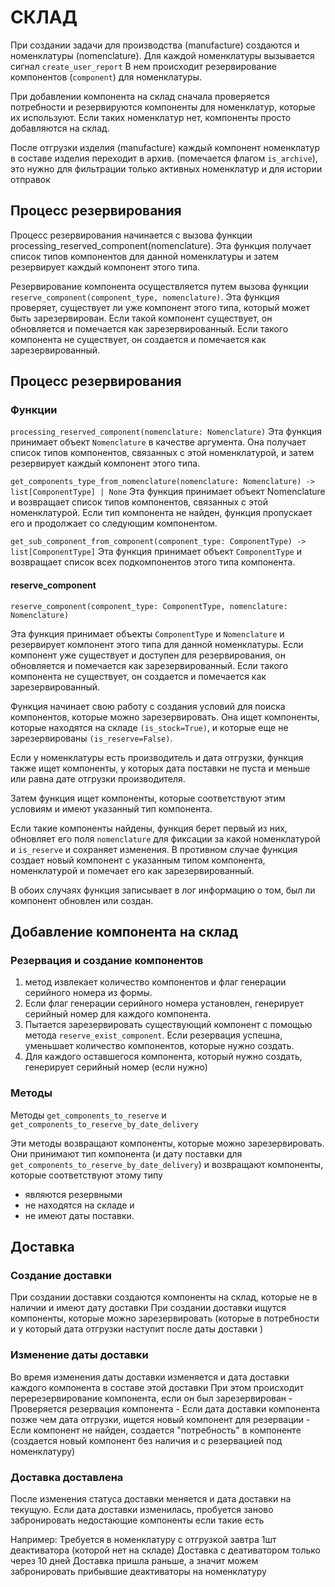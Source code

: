 СКЛАД
====================

При создании задачи для производства (manufacture) создаются и номенклатуры (nomenclature). Для каждой номенклатуры вызывается сигнал `create_user_report` 
В нем происходит резервирование компонентов (`component`) для номенклатуры.

При добавлении компонента на склад сначала проверяется потребности и резервируются компоненты для номенклатур, которые их используют. Если таких номенклатур нет, компоненты просто добавляются на склад.

После отгрузки изделия (manufacture) каждый компонент номенклатур в составе изделия переходит в архив. (помечается флагом `is_archive`), это нужно для фильтрации только активных номенклатур и для истории отправок


Процесс резервирования
-----------------

Процесс резервирования начинается с вызова функции processing_reserved_component(nomenclature). Эта функция получает список типов компонентов для данной номенклатуры и затем резервирует каждый компонент этого типа.

Резервирование компонента осуществляется путем вызова функции `reserve_component(component_type, nomenclature)`. Эта функция проверяет, существует ли уже компонент этого типа, который может быть зарезервирован. Если такой компонент существует, он обновляется и помечается как зарезервированный. Если такого компонента не существует, он создается и помечается как зарезервированный.


Процесс резервирования
-----------------------
### Функции
`processing_reserved_component(nomenclature: Nomenclature)`
Эта функция принимает объект `Nomenclature` в качестве аргумента. Она получает список типов компонентов, связанных с этой номенклатурой, и затем резервирует каждый компонент этого типа.

`get_components_type_from_nomenclature(nomenclature: Nomenclature) -> list[ComponentType] | None`
Эта функция принимает объект Nomenclature и возвращает список типов компонентов, связанных с этой номенклатурой. Если тип компонента не найден, функция пропускает его и продолжает со следующим компонентом.

`get_sub_component_from_component(component_type: ComponentType) -> list[ComponentType]`
Эта функция принимает объект `ComponentType` и возвращает список всех подкомпонентов этого типа компонента.


#### reserve_component
`reserve_component(component_type: ComponentType, nomenclature: Nomenclature)`

Эта функция принимает объекты `ComponentType` и `Nomenclature` и резервирует компонент этого типа для данной номенклатуры. Если компонент уже существует и доступен для резервирования, он обновляется и помечается как зарезервированный. Если такого компонента не существует, он создается и помечается как зарезервированный.

Функция начинает свою работу с создания условий для поиска компонентов, которые можно зарезервировать. Она ищет компоненты, которые находятся на складе `(is_stock=True)`, и которые еще не зарезервированы `(is_reserve=False)`.

Если у номенклатуры есть производитель и дата отгрузки, функция также ищет компоненты, у которых дата поставки не пуста и меньше или равна дате отгрузки производителя.

Затем функция ищет компоненты, которые соответствуют этим условиям и имеют указанный тип компонента.

Если такие компоненты найдены, функция берет первый из них, обновляет его поля `nomenclature` для фиксации за какой номенклатурой  и `is_reserve` и сохраняет изменения. В противном случае функция создает новый компонент с указанным типом компонента, номенклатурой и помечает его как зарезервированный.

В обоих случаях функция записывает в лог информацию о том, был ли компонент обновлен или создан.



Добавление компонента на склад
-----------------------
### Резервация и создание компонентов

1. метод извлекает количество компонентов и флаг генерации серийного номера из формы.
2. Если флаг генерации серийного номера установлен, генерирует серийный номер для каждого компонента.
3. Пытается зарезервировать существующий компонент с помощью метода `reserve_exist_component`. Если резервация успешна, уменьшает количество компонентов, которые нужно создать.
4. Для каждого оставшегося компонента, который нужно создать, генерирует серийный номер (если нужно)

### Методы
Методы `get_components_to_reserve` и `get_components_to_reserve_by_date_delivery`

Эти методы возвращают компоненты, которые можно зарезервировать. Они принимают тип компонента (и дату поставки для `get_components_to_reserve_by_date_delivery`) и возвращают компоненты, которые соответствуют этому типу
- являются резервными
- не находятся на складе и
- не имеют даты поставки.


Доставка
---------------------
### Создание доставки

При создании доставки создаются компоненты на склад, которые не в наличии и имеют дату доставки 
При создании доставки ищутся компоненты, которые можно зарезервировать (которые в потребности и у который дата отгрузки наступит после даты доставки )


### Изменение даты доставки
Во время изменения даты доставки изменяется и дата доставки каждого компонента в составе этой доставки
При этом происходит перерезервирование компонента, если он был зарезервирован
    - Проверяется резервация компонента
    - Если дата доставки компонента позже чем дата отгрузки, ищется новый компонент для резервации
    - Если компонент не найден, создается "потребность" в компоненте (создается новый компонент без наличия и с резервацией под номенклатуру)

### Доставка доставлена

После изменения статуса доставки меняется и дата доставки на текущую. Если дата доставки изменилась, пробуется заново забронировать недостающие компоненты если такие есть

Например:
    Требуется в номенклатуру с отгрузкой завтра 1шт деактиватора (которой нет на складе)
    Доставка с деативатором только через 10 дней
    Доставка пришла раньше, а значит можем забронировать прибывшие деактиваторы на номенклатуру

